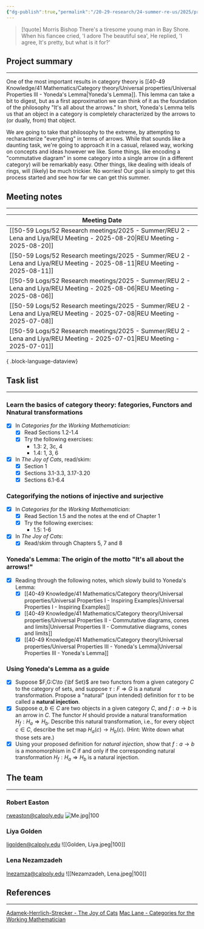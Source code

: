 ```yaml
---
{"dg-publish":true,"permalink":"/20-29-research/24-summer-re-us/2025/project-single-arrow/summer-reu-2025-project-arrow/","tags":["category_theory"],"updated":"2025-08-25T08:38:44-07:00"}
---
```



> [!quote] Morris Bishop
> There's a tiresome young man in Bay Shore.
> When his fiancee cried, 'I adore
> The beautiful sea',
> He replied, 'I agree,
> It's pretty, but what is it for?'

## Project summary
---

One of the most important results in category theory is [[40-49 Knowledge/41 Mathematics/Category theory/Universal properties/Universal Properties III - Yoneda's Lemma\|Yoneda's Lemma]]. This lemma can take a bit to digest, but as a first approximation we can think of it as the foundation of the philosophy "It's all about the arrows." In short, Yoneda's Lemma tells us that an object in a category is completely characterized by the arrows to (or dually, from) that object.

We are going to take that philosophy to the extreme, by attempting to recharacterize "everything" in terms of arrows. While that sounds like a daunting task, we're going to approach it in a casual, relaxed way, working on concepts and ideas however we like. Some things, like encoding a "commutative diagram" in some category into a single arrow (in a different category) will be remarkably easy. Other things, like dealing with ideals of rings, will (likely) be much trickier. No worries! Our goal is simply to get this process started and see how far we can get this summer.

## Meeting notes
---

| Meeting Date                                                                                                                  |
| ----------------------------------------------------------------------------------------------------------------------------- |
| [[50-59 Logs/52 Research meetings/2025 - Summer/REU 2 - Lena and Liya/REU Meeting - 2025-08-20\|REU Meeting - 2025-08-20]] |
| [[50-59 Logs/52 Research meetings/2025 - Summer/REU 2 - Lena and Liya/REU Meeting - 2025-08-11\|REU Meeting - 2025-08-11]] |
| [[50-59 Logs/52 Research meetings/2025 - Summer/REU 2 - Lena and Liya/REU Meeting - 2025-08-06\|REU Meeting - 2025-08-06]] |
| [[50-59 Logs/52 Research meetings/2025 - Summer/REU 2 - Lena and Liya/REU Meeting - 2025-07-08\|REU Meeting - 2025-07-08]] |
| [[50-59 Logs/52 Research meetings/2025 - Summer/REU 2 - Lena and Liya/REU Meeting - 2025-07-01\|REU Meeting - 2025-07-01]] |

{ .block-language-dataview}


## Task list
---

### Learn the basics of category theory: fategories, Functors and Nnatural transformations

- [x] In  *Categories for the Working Mathematician*:
	- [x]  Read Sections 1.2-1.4
	- [x] Try the following exercises:
		- 1.3: 2, 3c, 4
		- 1.4: 1, 3, 6
- [x] In *The Joy of Cats*, read/skim:
	- [x] Section 1
	- [x] Sections 3.1-3.3, 3.17-3.20
	- [x] Sections 6.1-6.4

### Categorifying the notions of injective and surjective
- [x] In *Categories for the Working Mathematician*:
	- [x] Read Section 1.5 and the notes at the end of Chapter 1
	- [x] Try the following exercises:
		- 1.5: 1-6
- [x] In *The Joy of Cats*:
	- [x] Read/skim through Chapters 5, 7 and 8

### Yoneda's Lemma: The origin of the motto "It's all about the arrows!"

- [x] Reading through the following notes, which slowly build to Yoneda's Lemma:
	- [x] [[40-49 Knowledge/41 Mathematics/Category theory/Universal properties/Universal Properties I - Inspiring Examples\|Universal Properties I - Inspiring Examples]]
	- [x] [[40-49 Knowledge/41 Mathematics/Category theory/Universal properties/Universal Properties II - Commutative diagrams, cones and limits\|Universal Properties II - Commutative diagrams, cones and limits]]
	- [x] [[40-49 Knowledge/41 Mathematics/Category theory/Universal properties/Universal Properties III - Yoneda's Lemma\|Universal Properties III - Yoneda's Lemma]]

### Using Yoneda's Lemma as a guide

- [x] Suppose $F,G:C\to {\bf Set}$ are two functors from a given category $C$ to the category of sets, and suppose $\tau:F\Rightarrow G$ is a natural transformation. Propose a "natural" (pun intended) definition for $\tau$ to be called a **natural injection**.
- [x] Suppose $a,b\in C$ are two objects in a given category $C$, and $f:a\to b$ is an arrow in $C$. The functor $H$ should provide a natural transformation $H_f:H_a\Rightarrow H_b$. Describe this natural transformation, i.e., for every object $c\in C$, describe the set map $H_a(c)\to H_b(c)$. (Hint: Write down what those sets are.)
- [x] Using your proposed definition for *natural injection*, show that $f:a\to b$ is a monomorphism in $C$ if and only if the corresponding natural transformation $H_f:H_a\Rightarrow H_b$ is a natural injection.

## The team
---

### Robert Easton
rweaston@calpoly.edu
![Me.jpg|100](/img/user/90-99%20Meta/91%20Images/Headshots/Me.jpg)

### Liya Golden
ligolden@calpoly.edu
![[Golden, Liya.jpeg\|100]]

### Lena Nezamzadeh
lnezamza@calpoly.edu
![[Nezamzadeh, Lena.jpeg\|100]]


## References
---

[Adamek-Herrlich-Strecker - The Joy of Cats](https://cpslo-my.sharepoint.com/:b:/g/personal/rweaston_calpoly_edu/EYhBmfD6GgZHmCD6WcFa_H4B9uYgPatO68Iktv64TTsRDA?e=4dSV19)
[Mac Lane - Categories for the Working Mathematician](https://cpslo-my.sharepoint.com/:b:/g/personal/rweaston_calpoly_edu/EQSIQF-vZPFDi3R2S5y90IIB5Z1RAjgKDUzemQisMsBf9A?e=djXlgC)